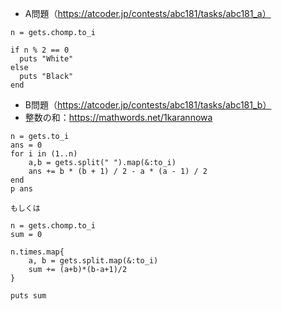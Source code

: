 - A問題（https://atcoder.jp/contests/abc181/tasks/abc181_a）

```
n = gets.chomp.to_i
 
if n % 2 == 0
  puts "White"
else
  puts "Black"
end
```

- B問題（https://atcoder.jp/contests/abc181/tasks/abc181_b）
 - 整数の和：https://mathwords.net/1karannowa

```
n = gets.to_i
ans = 0
for i in (1..n)
    a,b = gets.split(" ").map(&:to_i)
    ans += b * (b + 1) / 2 - a * (a - 1) / 2
end
p ans

もしくは

n = gets.chomp.to_i
sum = 0

n.times.map{
	a, b = gets.split.map(&:to_i)
	sum += (a+b)*(b-a+1)/2
}

puts sum
```
